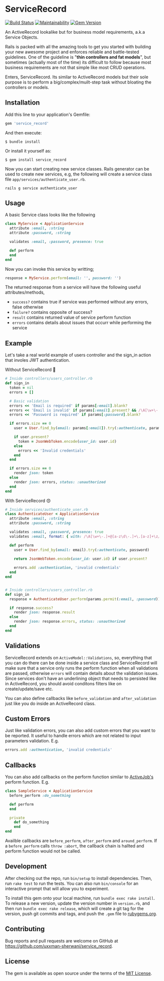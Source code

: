 # ServiceRecord

[<img src="https://travis-ci.org/uxxman/service_record.svg?branch=master" alt="Build Status" />](https://travis-ci.org/github/uxxman/service_record)
[![Maintainability](https://api.codeclimate.com/v1/badges/7634ecae285ff14e6bd6/maintainability)](https://codeclimate.com/github/uxxman/service_record/maintainability)
[![Gem Version](https://badge.fury.io/rb/service_record.svg)](https://badge.fury.io/rb/service_record)

An ActiveRecord lookalike but for business model requirements, a.k.a Service Objects.

Rails is packed with all the amazing tools to get you started with building your new awesome project and enforces reliable and battle-tested guidelines. One of the guideline is "**thin controllers and fat models**", but sometimes (actually most of the time) its difficult to follow because most business requirements are not that simple like most CRUD operations. 

Enters, ServiceRecord. Its similar to ActiveRecord models but their sole purpose is to perform a big/complex/muilt-step task without bloating the controllers or models.

## Installation

Add this line to your application's Gemfile:

```ruby
gem 'service_record'
```

And then execute:

```shell
$ bundle install
```

Or install it yourself as:

```shell
$ gem install service_record
```

Now you can start creating new service classes. Rails generator can be used to create new services, e.g, the following will create a service class file `app/services/authenticate_user.rb`.

```shell
rails g service authenticate_user
```

## Usage

A basic Service class looks like the following

```ruby
class MyService < ApplicationService
  attribute :email, :string
  attribute :password, :string

  validates :email, :password, presence: true

  def perform
  end
end
```

Now you can invoke this service by writting;

```ruby
response = MyService.perform(email: '', password: '')
```

The returned response from a service will have the following useful attributes/methods,

* `success?` contains true if service was performed without any errors, false otherwise
* `failure?` contains opposite of success?
* `result` contains returned value of service perform function
* `errors` contains details about issues that occurr while performing the service 



## Example

Let's take a real world example of users controller and the sign_in action that involes JWT authentication.

Without ServiceRecord 🙈

```ruby
# Inside controllers/users_controller.rb
def sign_in
  token = nil
  errors = []

  # Basic validation
  errors << 'Email is required' if params[:email].blank?
  errors << 'Email is invalid' if params[:email].present? && /\A[\w+\-.]+@[a-z\d\-.]+\.[a-z]+\z/i.match?(params[:email])
  errors << 'Password is required' if params[:password].blank?

  if errors.size == 0
    user = User.find_by(email: params[:email]).try(:authenticate, params[:password])

    if user.present?
      token = JsonWebToken.encode(user_id: user.id)
    else
      errors << 'Invalid credentials'
    end
  end

  if errors.size == 0
    render json: token
  else
    render json: errors, status: :unauthorized
  end
end
```

With ServiceRecord 😍

```ruby
# Inside services/authenticate_user.rb
class AuthenticateUser < ApplicationService
  attribute :email, :string
  attribute :password, :string

  validates :email, :password, presence: true
  validates :email, format: { with: /\A[\w+\-.]+@[a-z\d\-.]+\.[a-z]+\z/i }

  def perform
    user = User.find_by(email: email).try(:authenticate, password)

    return JsonWebToken.encode(user_id: user.id) if user.present?
    
    errors.add :authentication, 'invalid credentials'
  end
end


# Inside controllers/users_controller.rb
def sign_in
  response = AuthenticateUser.perform(params.permit(:email, :password))

  if response.success?
    render json: response.result
  else
    render json: response.errors, status: :unauthorized
  end
end
```

## Validations

ServiceRecord extends on `ActiveModel::Validations`, so, everything that you can do there can be done inside a service class and ServiceRecord will make sure that a service only runs the perform function when all validations are passed, otherwise `errors` will contain details about the validation issues. Since services don't have an underlining object that needs to persisted like in ActiveRecord, you should avoid conditons filters like on create/update/save etc.

You can also define callbacks like `before_validation` and `after_validation` just like you do inside an ActiveRecord class.


## Custom Errors

Just like validation errors, you can also add custom errors that you want to be reported. It useful to handle errors which are not related to input parameters validation. E.g.

```ruby
errors.add :authentication, 'invalid credentials'
```

## Callbacks

You can also add callbacks on the perform function similar to [ActiveJob's](https://edgeguides.rubyonrails.org/active_job_basics.html#callbacks) perform function. E.g.

```ruby
class SampleService < ApplicationService
  before_perform :do_something

  def perform
  end

  private
    def do_something
    end
end
```

Availble callbacks are `before_perform`, `after_perform` and `around_perform`. If a `before_perform` calls `throw :abort`, the callback chain is hallted and perform function would not be called.


## Development

After checking out the repo, run `bin/setup` to install dependencies. Then, run `rake test` to run the tests. You can also run `bin/console` for an interactive prompt that will allow you to experiment.

To install this gem onto your local machine, run `bundle exec rake install`. To release a new version, update the version number in `version.rb`, and then run `bundle exec rake release`, which will create a git tag for the version, push git commits and tags, and push the `.gem` file to [rubygems.org](https://rubygems.org).

## Contributing

Bug reports and pull requests are welcome on GitHub at https://github.com/uxxman-sherwani/service_record.


## License

The gem is available as open source under the terms of the [MIT License](https://opensource.org/licenses/MIT).

